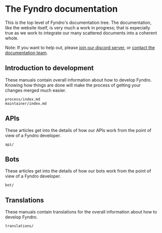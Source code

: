 <!-- SPDX-License-Identifier: MIT -->

# The Fyndro documentation

This is the top level of Fyndro's documentation tree.
The documentation, like the website itself, is very much a work in progress;
that is especially true as we work to integrate our many scattered documents into a coherent whole.

Note: If you want to help out, please [join our discord server](https://discord.gg/4Z22w6tA),
or [contact the documentation team](mailto:androteamfaq@gmail.com).

## Introduction to development

These manuals contain overall information about how to develop Fyndro.
Knowing how things are done will make the process of getting your changes merged much easier.

```
process/index.md
maintainer/index.md
```

## APIs

These articles get into the details of how our APIs work
from the point of view of a Fyndro developer.

```
api/
```

## Bots

These articles get into the details of how our bots work
from the point of view of a Fyndro developer.

```   
bot/
```

## Translations

These manuals contain translations for the overall information about how to develop Fyndro.

```
translations/
```